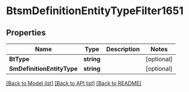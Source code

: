 # BtsmDefinitionEntityTypeFilter1651

## Properties

Name | Type | Description | Notes
------------ | ------------- | ------------- | -------------
**BtType** | **string** |  | [optional] 
**SmDefinitionEntityType** | **string** |  | [optional] 

[[Back to Model list]](../README.md#documentation-for-models) [[Back to API list]](../README.md#documentation-for-api-endpoints) [[Back to README]](../README.md)


